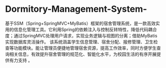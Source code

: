 # Dormitory-Management-System-
基于SSM（Spring+SpringMVC+MyBatis）框架的宿舍管理系统，是一款高效实用的信息化管理工具。它利用Spring的依赖注入与控制反转特性，降低代码耦合度；通过SpringMVC处理用户请求，实现业务逻辑与视图的分离；借助MyBatis实现数据库灵活操作。  该系统涵盖学生信息管理、宿舍分配、报修管理、卫生检查等功能模块。能让管理员便捷地管理宿舍资源，提高工作效率，同时方便学生查询相关信息，有效提升宿舍管理的规范化、智能化水平，为校园生活的有序开展提供有力支持 。 
